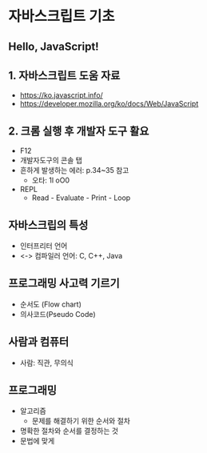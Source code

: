 # 자바스크립트 기초
## Hello, JavaScript!

## 1. 자바스크립트 도움 자료
- https://ko.javascript.info/
- https://developer.mozilla.org/ko/docs/Web/JavaScript

## 2. 크롬 실행 후 개발자 도구 활요
- F12
- 개발자도구의 콘솔 탭
- 흔하게 발생하는 에러: p.34~35 참고
  - 오타: 1l oO0
- REPL
  - Read - Evaluate - Print - Loop

## 자바스크립의 특성
- 인터프리터 언어
- <-> 컴파일러 언어: C, C++, Java

## 프로그래밍 사고력 기르기
- 순서도 (Flow chart)
- 의사코드(Pseudo Code)

## 사람과 컴퓨터
- 사람: 직관, 무의식

## 프로그래밍
- 알고리즘
  - 문제를 해결하기 위한 순서와 절차
- 명확한 절차와 순서를 결정하는 것
- 문법에 맞게
